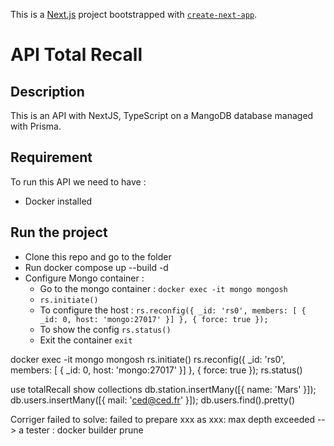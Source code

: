 This is a [Next.js](https://nextjs.org) project bootstrapped with [`create-next-app`](https://nextjs.org/docs/app/api-reference/cli/create-next-app).

# API Total Recall

## Description

This is an API with NextJS, TypeScript on a MangoDB database managed with Prisma.

## Requirement

To run this API we need to have :
* Docker installed

## Run the project
* Clone this repo and go to the folder
* Run docker compose up --build -d
* Configure Mongo container :
    * Go to the mongo container : ```docker exec -it mongo mongosh```
    * ```rs.initiate()```
    * To configure the host : ```rs.reconfig({ _id: 'rs0', members: [ { _id: 0, host: 'mongo:27017' }] }, { force: true });```
    * To show the config ```rs.status()```
    * Exit the container ```exit```

docker exec -it mongo mongosh
rs.initiate()
rs.reconfig({ _id: 'rs0', members: [ { _id: 0, host: 'mongo:27017' }] }, { force: true });
rs.status()



use totalRecall
show collections
db.station.insertMany([{ name: 'Mars' }]);
db.users.insertMany([{ mail: 'ced@ced.fr' }]);
db.users.find().pretty()

Corriger 
failed to solve: failed to prepare  xxx as xxx: max depth exceeded --> a tester :
docker builder prune